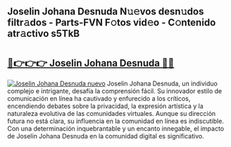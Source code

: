 ## Joselin Johana Desnuda N𝚞𝚎vos desn𝚞dos filtr𝚊dos - Parts-FVN F𝚘tos vid𝚎o - C𝚘ntenido atr𝚊ctivo s5TkB

# <h2><a href="http://mb3vzxb.tromn.icu/?c=Joselin+Johana+Desnuda">🔗👉👉👉 Joselin Johana Desnuda 🔗🔗</a></h2>

[![Joselin Johana Desnuda nuevo](https://i.imgur.com/pEAQMta.gif)](http://mb3vzxb.tromn.icu/?c=Joselin+Johana+Desnuda)
Joselin Johana Desnuda, un individuo complejo e intrigante, desafía la comprensión fácil. Su innovador estilo de comunicación en línea ha cautivado y enfurecido a los críticos, encendiendo debates sobre la privacidad, la expresión artística y la naturaleza evolutiva de las comunidades virtuales. Aunque su dirección futura no está clara, su influencia en la comunidad en línea es indiscutible. Con una determinación inquebrantable y un encanto innegable, el impacto de Joselin Johana Desnuda en la comunidad digital es significativo.
